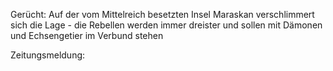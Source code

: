 Gerücht: Auf der vom Mittelreich besetzten Insel Maraskan verschlimmert sich die Lage - die Rebellen werden immer dreister und sollen mit Dämonen und Echsengetier im Verbund stehen

Zeitungsmeldung: 